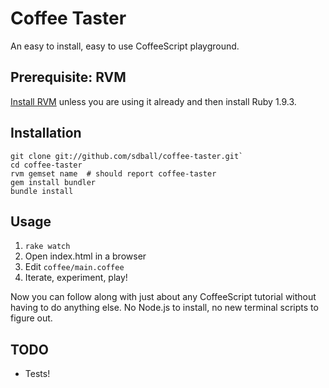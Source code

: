 # Coffee Taster

An easy to install, easy to use CoffeeScript playground.

## Prerequisite: RVM

[Install RVM](http://octopress.org/docs/setup/rvm) unless you are using it already and then install Ruby 1.9.3.

## Installation

```
git clone git://github.com/sdball/coffee-taster.git`
cd coffee-taster
rvm gemset name  # should report coffee-taster
gem install bundler
bundle install
```

## Usage

1. `rake watch`
2. Open index.html in a browser
3. Edit `coffee/main.coffee`
4. Iterate, experiment, play!

Now you can follow along with just about any CoffeeScript tutorial without
having to do anything else. No Node.js to install, no new terminal scripts to
figure out.

## TODO

- Tests!
